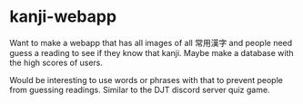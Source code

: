 # kanji-webapp

Want to make a webapp that has all images of all 常用漢字 and people need guess a reading to see if they know that kanji.
Maybe make a database with the high scores of users.

Would be interesting to use words or phrases with that to prevent people from guessing readings. Similar to the DJT discord server quiz game.